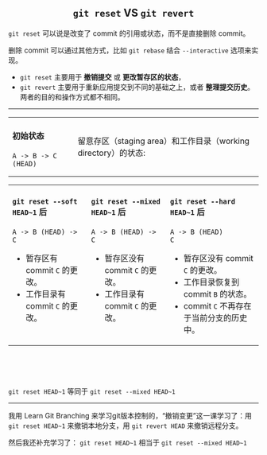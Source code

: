 ## <center>`git reset` VS `git revert`</center>

`git reset` 可以说是改变了 commit 的引用或状态，而不是直接删除 commit。

删除 commit 可以通过其他方式，比如 `git rebase` 结合 `--interactive` 选项来实现。

- `git reset` 主要用于 **撤销提交** 或 **更改暂存区的状态**，
- `git revert` 主要用于重新应用提交到不同的基础之上，或者 **整理提交历史**。两者的目的和操作方式都不相同。

---
<table><tr><td style='vertical-align:bottom;'>

#### 初始状态
```
A -> B -> C (HEAD)
```

</td><td style='vertical-align:middle;'>
留意存区（staging area）和工作目录（working directory）的状态:

</td></tr></table>

<table><tr><td style='vertical-align:top;'>

#### `git reset --soft HEAD~1` 后
```
A -> B (HEAD) -> C
```
- 暂存区有 commit `C` 的更改。
- 工作目录有 commit `C` 的更改。

</td><td style='vertical-align:top;'>

#### `git reset --mixed HEAD~1` 后
```
A -> B (HEAD) -> C
```
- 暂存区没有 commit `C` 的更改。
- 工作目录有 commit `C` 的更改。

</td><td style='vertical-align:top;'>

#### `git reset --hard HEAD~1` 后
```
A -> B (HEAD)
C
```
- 暂存区没有 commit `C` 的更改。
- 工作目录恢复到 commit `B` 的状态。
- commit `C` 不再存在于当前分支的历史中。

</td></tr></table>


<br><br><br>

`git reset HEAD~1` 等同于 `git reset --mixed HEAD~1`

---

我用 Learn Git Branching 来学习git版本控制的，“撤销变更”这一课学习了：用 `git reset HEAD~1` 来撤销本地分支，用 `git revert HEAD` 来撤销远程分支。

然后我还补充学习了：
`git reset HEAD~1` 相当于 `git reset --mixed HEAD~1`